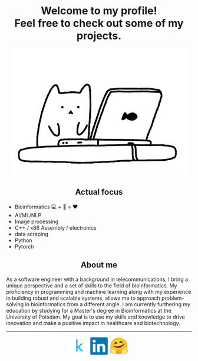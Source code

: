<h1 align="center">Welcome to my profile!<br>Feel free to check out some of my projects.</h1>

<p align="center">
  <img src="./cat1.gif">
</p>

<h2 align="center">Actual focus</h2>

<ul>
  <li>Bioinformatics 💻 + 🧬 = ❤️</li>
  <li>AI/ML/NLP</li>
  <li>Image processing</li>
  <li>C++ / x86 Assembly / electronics</li>
  <li>data scraping</li>
  <li>Python</li>
  <li>Pytorch</li>
</ul>

<h2 align="center">About me</h2>

<p>As a software engineer with a background in telecommunications, I bring a unique perspective and a set of skills to the field of bioinformatics. My proficiency in programming and machine learning along with my experience in building robust and scalable systems, allows me to approach problem-solving in bioinformatics from a different angle. I am currently furthering my education by studying for a Master's degree in Bioinformatics at the University of Potsdam. My goal is to use my skills and knowledge to drive innovation and make a positive impact in healthcare and biotechnology.</p>

<hr>

<center>
<a href="https://www.kaggle.com/nigelhartm"><img src="kaggle.svg" style="width:50px;height:50px;"></a>
<a href="https://huggingface.co/nigelhartm"><img src="linkedin.svg" style="width:50px;height:50px;"></a>
<a href="https://www.linkedin.com/in/nigel-hartman-a24437179/"><img src="hugging-face.svg" style="width:50px;height:50px;"></a>
</center>
